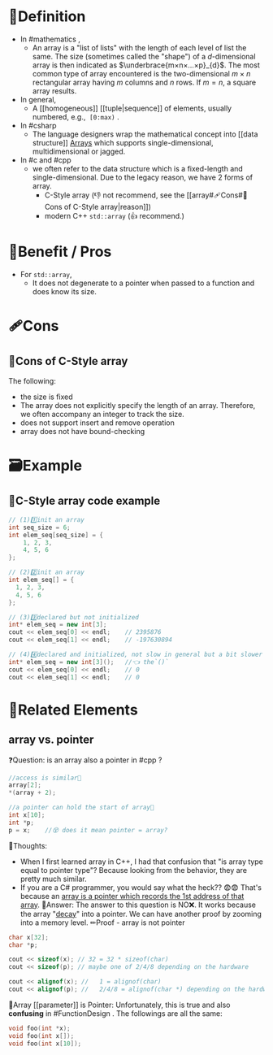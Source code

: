 # 📝Definition
- In #mathematics  ,
    - An array is a "list of lists" with the length of each level of list the same. The size (sometimes called the "shape") of a $d$-dimensional array is then indicated as $\underbrace{m×n×...×p}_{d}$. The most common type of array encountered is the two-dimensional $m×n$ rectangular array having $m$ columns and $n$ rows. If $m=n$, a square array results.
- In general,
	- A [[homogeneous]] [[tuple|sequence]] of elements, usually numbered, e.g.,  `[0:max)` .
- In #csharp 
    - The language designers wrap the mathematical concept into [[data structure]] [Arrays](https://docs.microsoft.com/en-us/dotnet/csharp/programming-guide/arrays/) which supports single-dimensional, multidimensional or jagged.
- In #c and #cpp 
    - we often refer to the data structure which is a fixed-length and single-dimensional. Due to the legacy reason, we have 2 forms of array.
        - C-Style array (👎 not recommend, see the [[array#🩹Cons#🤕Cons of C-Style array|reason]])
        - modern C++ `std::array` (👍 recommend.)
# 🚀Benefit / Pros
- For `std::array`,
    - It does not degenerate to a pointer when passed to a function and does know its size.
    
# 🩹Cons
## 🤕Cons of C-Style array
The following:
- the size is fixed
- The array does not explicitly specify the length of an array. Therefore, we often accompany an integer to track the size.
- does not support insert and remove operation
- array does not have bound-checking

# 🗃Example
## 📂C-Style array code example
```cpp
// (1)1️⃣init an array
int seq_size = 6;
int elem_seq[seq_size] = {
    1, 2, 3,
    4, 5, 6
};

// (2)2️⃣init an array
int elem_seq[] = {
  1, 2, 3,
  4, 5, 6
};

// (3)3️⃣declared but not initialized
int* elem_seq = new int[3];
cout << elem_seq[0] << endl;    // 2395876
cout << elem_seq[1] << endl;    // -197630894

// (4)4️⃣declared and initialized, not slow in general but a bit slower than (3)
int* elem_seq = new int[3]();   //👈 the`()`
cout << elem_seq[0] << endl;    // 0
cout << elem_seq[1] << endl;    // 0
```


# 🌱Related Elements
## array vs. pointer
❓Question: is an array also a pointer in #cpp  ?
```cpp
//access is similar🤔
array[2];
*(array + 2);

//a pointer can hold the start of array🤔
int x[10];
int *p;
p = x;    //😵 does it mean pointer = array?
```
🤔Thoughts:
- When I first learned array in C++, I had that confusion that "is array type equal to pointer type"? Because looking from the behavior, they are pretty much similar.
- If you are a C# programmer, you would say what the heck?? 😨😨 That's because an <u>array is a pointer which records the 1st address of that array</u>. 
📃Answer:
The answer to this question is NO❌. It works because the array "<u>decay</u>" into a pointer. We can have another proof by zooming into a memory level.
✏Proof - array is not pointer
```cpp
char x[32];
char *p;

cout << sizeof(x); // 32 = 32 * sizeof(char)
cout << sizeof(p); // maybe one of 2/4/8 depending on the hardware

cout << alignof(x); //   1 = alignof(char)
cout << alignof(p); //   2/4/8 = alignof(char *) depending on the hardware
```
💭Array [[parameter]] is Pointer:
Unfortunately, this is true and also **confusing** in #FunctionDesign  . The followings are all the same:
```cpp
void foo(int *x);
void foo(int x[]);
void foo(int x[10]);
```

